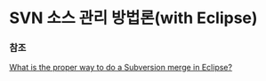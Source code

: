 #   SVN 소스 관리 방법론(with Eclipse)


### 참조
[What is the proper way to do a Subversion merge in Eclipse?](https://stackoverflow.com/questions/98489/what-is-the-proper-way-to-do-a-subversion-merge-in-eclipse)
